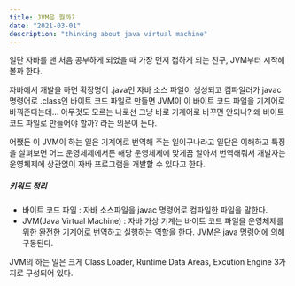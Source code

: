 ```yaml
---
title: JVM은 뭘까?
date: "2021-03-01"
description: "thinking about java virtual machine"
---
```


일단 자바를 맨 처음 공부하게 되었을 때 가장 먼저 접하게 되는 친구, JVM부터 시작해 볼까 한다.

자바에서 개발을 하면 확장명이 .java인 자바 소스 파일이 생성되고 컴파일러가 javac 명령어로 .class인 바이트 코드 파일로 만들면 JVM이 이 바이트 코드 파일을 기계어로 바꿔준다는데… 아무것도 모르는 나로선 그냥 바로 기계어로 바꾸면 안되나? 왜 바이트 코드 파일로 만들어야 할까? 라는 의문이 든다.

어쨌든 이 JVM이 하는 일은 기계어로 번역해 주는 일이구나라고 일단은 이해하고 특징을 살펴보면 어느 운영체제에서든 해당 운영체제에 맞게끔 알아서 번역해줘서 개발자는 운영체제에 상관없이 자바 프로그램을 개발할 수 있다고 한다. 

##### 키워드 정리
- 바이트 코드 파일 : 자바 소스파일을 javac 명령어로 컴파일한 파일을 말한다.
- JVM(Java Virtual Machine) : 자바 가상 기계는 바이트 코드 파일을 운영체제를 위한 완전한 기계어로 번역하고 실행하는 역할을 한다. JVM은 java 명령어에 의해 구동된다.

JVM의 하는 일은 크게 Class Loader, Runtime Data Areas, Excution Engine 3가지로 구성되어 있다.



